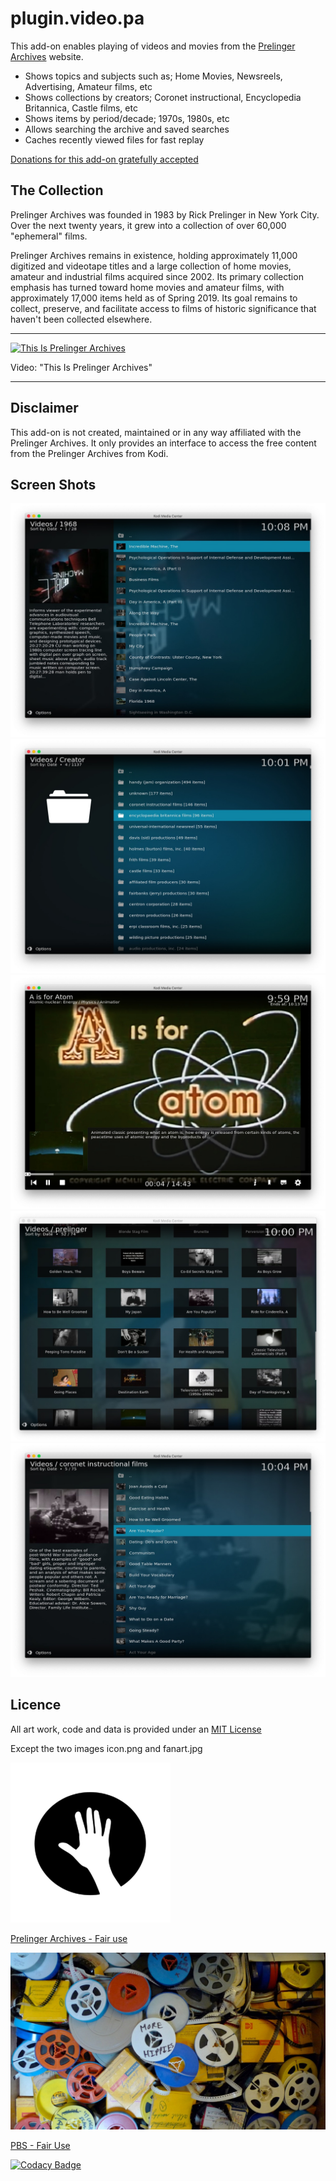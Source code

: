 # plugin.video.pa

This add-on enables playing of videos and movies from the [Prelinger Archives](https://archive.org/details/prelinger/) website.

*   Shows topics and subjects such as; Home Movies, Newsreels, Advertising, Amateur films, etc
*   Shows collections by creators; Coronet instructional, Encyclopedia Britannica, Castle films, etc
*   Shows items by period/decade; 1970s, 1980s, etc
*   Allows searching the archive and saved searches
*   Caches recently viewed files for fast replay 

[Donations for this add-on gratefully accepted](https://www.paypal.me/fraserchapman)

## The Collection

Prelinger Archives was founded in 1983 by Rick Prelinger in New York City.
Over the next twenty years, it grew into a collection of over 60,000 "ephemeral" films.

Prelinger Archives remains in existence, holding approximately 11,000 digitized and videotape titles and a large collection of home movies, amateur and industrial films acquired since 2002.
Its primary collection emphasis has turned toward home movies and amateur films, with approximately 17,000 items held as of Spring 2019.
Its goal remains to collect, preserve, and facilitate access to films of historic significance that haven't been collected elsewhere. 

---

[![This Is Prelinger Archives](https://archive.org/services/img/ThisIsPr2001/full/pct:400/0/default.jpg)](https://archive.org/download/ThisIsPr2001/ThisIsPr2001.mp4)

Video: "This Is Prelinger Archives"

---

## Disclaimer 

This add-on is not created, maintained or in any way affiliated with the Prelinger Archives.
It only provides an interface to access the free content from the Prelinger Archives from Kodi.

## Screen Shots

![ss1](resources/media/ss1.jpg)
![ss2](resources/media/ss2.jpg)
![ss3](resources/media/ss3.jpg)
![ss3](resources/media/ss4.jpg)
![ss3](resources/media/ss5.jpg)

## Licence 

All art work, code and data is provided under an [MIT License](LICENSE.txt)

Except the two images icon.png and fanart.jpg

![icon.png](resources/icon.png)

[Prelinger Archives - Fair use](https://archive.org/details/prelinger)

![fanart.jpg](resources/fanart.jpg)

[PBS - Fair Use](https://www.pbs.org/wgbh/americanexperience/features/personalizing-past-interview-rick-prelinger/)

[![Codacy Badge](https://api.codacy.com/project/badge/Grade/0e6fdd1c68e04c18afc264d9af7d11f9)](https://www.codacy.com/app/FraserChapman/plugin.video.pa?utm_source=github.com&amp;utm_medium=referral&amp;utm_content=FraserChapman/plugin.video.pa&amp;utm_campaign=Badge_Grade)